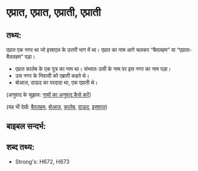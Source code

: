# एप्रात, एप्रात, एप्राती, एप्राती #

## तथ्य: ##

एप्रात एक नगर था जो इस्राएल के उत्तरी भाग में था। एप्रात का नाम आगे चलकर “बैतलहम” या “एप्राता-बैतलहम” पड़ा।

* एप्रात कालेब के एक पुत्र का नाम था। संभवतः उसी के नाम पर इस नगर का नाम पड़ा।
* उस नगर के निवासी को एब्राती कहते थे।
* बोआज़, दाऊद का परदादा था, एक एप्राती थे।

(अनुवाद के सुझाव: [नामों का अनुवाद कैसे करें](rc://hi/ta/man/translate/translate-names))

(यह भी देखें: [बैतलहम](../names/bethlehem.md), [बोआज़](../names/boaz.md), [कालेब](../names/caleb.md), [दाऊद](../names/david.md), [इस्राएल](../kt/israel.md))

## बाइबल सन्दर्भ: ##

## शब्द तथ्य: ##

* Strong's: H672, H673
